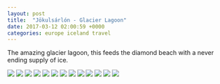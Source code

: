 ```yaml
---
layout: post
title:  "Jökulsárlón - Glacier Lagoon"
date: 2017-03-12 02:00:59 +0000
categories: europe iceland travel
---
```


The amazing glacier lagoon, this feeds the diamond beach with a never ending supply of ice.



<img src="https://sa220030efa07d.blob.core.windows.net/images/2019/07/img_20170312_165157.jpg">

<img src="https://sa220030efa07d.blob.core.windows.net/images/2019/07/img_20170312_170501.jpg">

<img src="https://sa220030efa07d.blob.core.windows.net/images/2019/07/img_20170312_171047.jpg">

<img src="https://sa220030efa07d.blob.core.windows.net/images/2019/07/img_20170312_170201.jpg">

<img src="https://sa220030efa07d.blob.core.windows.net/images/2019/07/img_20170312_171105.jpg">

<img src="https://sa220030efa07d.blob.core.windows.net/images/2019/07/img_20170312_171032.jpg">

<img src="https://sa220030efa07d.blob.core.windows.net/images/2019/07/img_20170312_165149.jpg">

<img src="https://sa220030efa07d.blob.core.windows.net/images/2019/07/img_20170312_171108.jpg">

<img src="https://sa220030efa07d.blob.core.windows.net/images/2019/07/img_20170312_171343.jpg">

<img src="https://sa220030efa07d.blob.core.windows.net/images/2019/07/img_20170312_172011.jpg">

<img src="https://sa220030efa07d.blob.core.windows.net/images/2019/07/img_20170312_170458.jpg">

<img src="https://sa220030efa07d.blob.core.windows.net/images/2019/07/img_20170312_170204.jpg">

<img src="https://sa220030efa07d.blob.core.windows.net/images/2019/07/img_20170312_165811.jpg">
